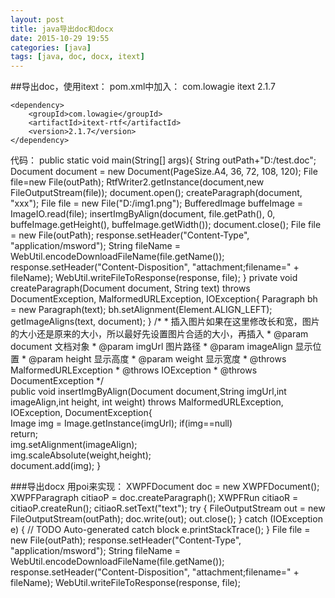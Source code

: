```yaml
---
layout: post
title: java导出doc和docx
date: 2015-10-29 19:55
categories: [java]
tags: [java, doc, docx, itext]
---
```

##导出doc，使用itext：
pom.xml中加入：
	<!-- itext -->
	<dependency>
	    <groupId>com.lowagie</groupId>
	    <artifactId>itext</artifactId>
	    <version>2.1.7</version>
	</dependency>
	
	<dependency>
	    <groupId>com.lowagie</groupId>
	    <artifactId>itext-rtf</artifactId>
	    <version>2.1.7</version>
	</dependency>
代码：
	public static void main(String[] args){
	    String outPath+"D:/test.doc";
	    Document document = new Document(PageSize.A4, 36, 72, 108, 120);
	    File file=new File(outPath);
	    RtfWriter2.getInstance(document,new FileOutputStream(file));
	    document.open();
	    createParagraph(document, "xxx");
	    File file = new File("D:/img1.png");
	    BufferedImage buffeImage = ImageIO.read(file);
	    insertImgByAlign(document, file.getPath(), 0, buffeImage.getHeight(), buffeImage.getWidth());
	    document.close();
	    File file = new File(outPath);
	    response.setHeader("Content-Type", "application/msword");
	    String fileName = WebUtil.encodeDownloadFileName(file.getName());
	    response.setHeader("Content-Disposition", "attachment;filename=" + fileName);
	    WebUtil.writeFileToResponse(response, file);
	}
	private void createParagraph(Document document, String text) throws DocumentException, MalformedURLException, IOException{
	    Paragraph bh = new Paragraph(text);
	    bh.setAlignment(Element.ALIGN_LEFT);
	    getImageAligns(text, document);
	}
	/*
	* 插入图片如果在这里修改长和宽，图片的大小还是原来的大小，所以最好先设置图片合适的大小，再插入
	 * @param document 文档对象
	 * @param imgUrl 图片路径 
	 * @param imageAlign 显示位置 
	 * @param height 显示高度 
	 * @param weight 显示宽度 
	 * @throws MalformedURLException 
	 * @throws IOException 
	 * @throws DocumentException 
	 */  
	public void insertImgByAlign(Document document,String imgUrl,int imageAlign,int height,
	int weight) throws MalformedURLException, IOException, DocumentException{  
	    Image img = Image.getInstance(imgUrl);
	    if(img==null)  
	        return;  
	    img.setAlignment(imageAlign);  
	    img.scaleAbsolute(weight,height);  
	    document.add(img);
	}
	
###导出docx
用poi来实现：
	XWPFDocument doc = new XWPFDocument();
	XWPFParagraph citiaoP = doc.createParagraph();
	XWPFRun citiaoR = citiaoP.createRun();
	citiaoR.setText("text");
	try {
	    FileOutputStream out = new FileOutputStream(outPath);
	        doc.write(out);
	    out.close();
	} catch (IOException e) {
	    // TODO Auto-generated catch block
	    e.printStackTrace();
	}
	File file = new File(outPath);
	response.setHeader("Content-Type", "application/msword");
	String fileName = WebUtil.encodeDownloadFileName(file.getName());
	response.setHeader("Content-Disposition", "attachment;filename=" + fileName);
	WebUtil.writeFileToResponse(response, file);
	
	
